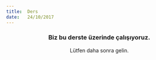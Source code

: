 ```yaml
---
title:  Ders
date:   24/10/2017
---
```


### <center>Biz bu derste üzerinde çalışıyoruz.</center>
<center>Lütfen daha sonra gelin.</center>
